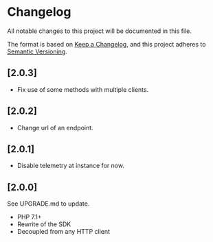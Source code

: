 # Changelog
All notable changes to this project will be documented in this file.

The format is based on [Keep a Changelog](https://keepachangelog.com/en/1.0.0/),
and this project adheres to [Semantic Versioning](https://semver.org/spec/v2.0.0.html).

## [2.0.3]
- Fix use of some methods with multiple clients.

## [2.0.2]
- Change url of an endpoint.

## [2.0.1]
- Disable telemetry at instance for now.

## [2.0.0]
See UPGRADE.md to update.
- PHP 7.1+
- Rewrite of the SDK
- Decoupled from any HTTP client